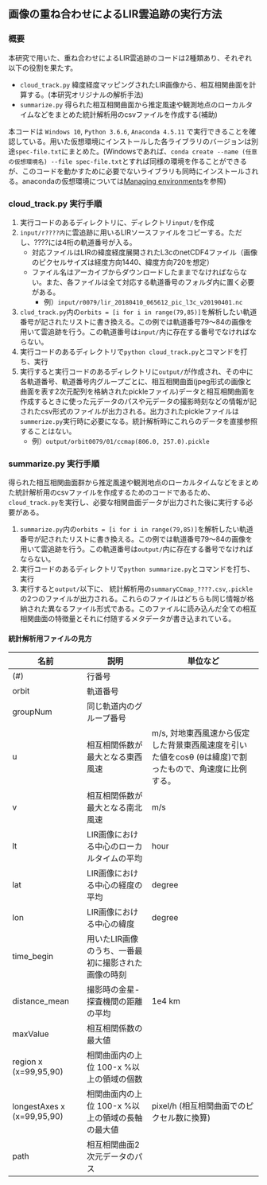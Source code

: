 ## 画像の重ね合わせによるLIR雲追跡の実行方法


### 概要

本研究で用いた、重ね合わせによるLIR雲追跡のコードは2種類あり、それぞれ以下の役割を果たす。
- `cloud_track.py`  緯度経度マッピングされたLIR画像から、相互相関曲面を計算する。(本研究オリジナルの解析手法)
- `summarize.py`  得られた相互相関曲面から推定風速や観測地点のローカルタイムなどをまとめた統計解析用のcsvファイルを作成する(補助)

本コードは `Windows 10`, `Python 3.6.6`, `Anaconda 4.5.11` で実行できることを確認している。用いた仮想環境にインストールした各ライブラリのバージョンは別途`spec-file.txt`にまとめた。(Windowsであれば、`conda create --name (任意の仮想環境名) --file spec-file.txt`とすれば同様の環境を作ることができるが、このコードを動かすために必要でないライブラリも同時にインストールされる。anacondaの仮想環境については[Managing environments](https://conda.io/projects/conda/en/latest/user-guide/tasks/manage-environments.html)を参照)

### cloud_track.py 実行手順

1. 実行コードのあるディレクトリに、ディレクトリ`input/`を作成
2. `input/r????内`に雲追跡に用いるLIRソースファイルをコピーする。ただし、????には4桁の軌道番号が入る。
    - 対応ファイルはLIRの緯度経度展開されたL3cのnetCDF4ファイル（画像のピクセルサイズは経度方向1440、緯度方向720を想定）
    - ファイル名はアーカイブからダウンロードしたままでなければならない。また、各ファイルは全て対応する軌道番号のフォルダ内に置く必要がある。
	    - 例）`input/r0079/lir_20180410_065612_pic_l3c_v20190401.nc`
3. `clud_track.py`内の`orbits = [i for i in range(79,85)]`を解析したい軌道番号が記されたリストに書き換える。この例では軌道番号79〜84の画像を用いて雲追跡を行う。この軌道番号は`input/`内に存在する番号でなければならない。
4. 実行コードのあるディレクトリで`python cloud_track.py`とコマンドを打ち、実行 
5. 実行すると実行コードのあるディレクトリに`output/`が作成され、その中に各軌道番号、軌道番号内グループごとに、相互相関曲面(jpeg形式の画像と曲面を表す2次元配列を格納されたpickleファイル)データと相互相関曲面を作成するときに使った元データのパスや元データの撮影時刻などの情報が記されたcsv形式のファイルが出力される。出力されたpickleファイルは`summerize.py`実行時に必要になる。統計解析時にこれらのデータを直接参照することはない。
    - 例）`output/orbit0079/01/ccmap(806.0, 257.0).pickle`

### summarize.py 実行手順

得られた相互相関曲面群から推定風速や観測地点のローカルタイムなどをまとめた統計解析用のcsvファイルを作成するためのコードであるため、`cloud_track.py`を実行し、必要な相関曲面データが出力された後に実行する必要がある。
1. `summarize.py`内の`orbits = [i for i in range(79,85)]`を解析したい軌道番号が記されたリストに書き換える。この例では軌道番号79〜84の画像を用いて雲追跡を行う。この軌道番号は`output/`内に存在する番号でなければならない。
2. 実行コードのあるディレクトリで`python summarize.py`とコマンドを打ち、実行 
3. 実行すると`output/`以下に、 統計解析用の`summaryCCmap_????.csv`,`.pickle`の2つのファイルが出力される。これらのファイルはどちらも同じ情報が格納された異なるファイル形式である。このファイルに読み込んだ全ての相互相関曲面の特徴量とそれに付随するメタデータが書き込まれている。

#### 統計解析用ファイルの見方
| 名前                       | 説明                                                | 単位など                                    |
|----------------------------|-----------------------------------------------------|---------------------------------------------|
| (#)                        | 行番号                                              |                                             |
| orbit                      | 軌道番号                                            |                                             |
| groupNum                   | 同じ軌道内のグループ番号                            |                                             |
| u                          | 相互相関係数が最大となる東西風速                    | m/s, 対地東西風速から仮定した背景東西風速度を引いた値をcosθ (θは緯度)で割ったもので、角速度に比例する。               |
| v                          | 相互相関係数が最大となる南北風速                    | m/s                                         |
| lt                         | LIR画像における中心のローカルタイムの平均           | hour                                        |
| lat                        | LIR画像における中心の経度の平均                     | degree                                      |
| lon                        | LIR画像における中心の緯度                           | degree                                      |
| time_begin                 | 用いたLIR画像のうち、一番最初に撮影された画像の時刻 |                                             |
| distance_mean              | 撮影時の金星-探査機間の距離の平均                   | 1e4 km                                      |
| maxValue                   | 相互相関係数の最大値                                |                                             |
| region x (x=99,95,90)      | 相関曲面内の上位 100-x %以上の領域の個数            |                                             |
| longestAxes x (x=99,95,90) | 相関曲面内の上位 100-x %以上の領域の長軸の最大値    | pixel/h (相互相関曲面でのピクセル数に換算) |
| path                       | 相互相関曲面2次元データのパス                       |                                             |
